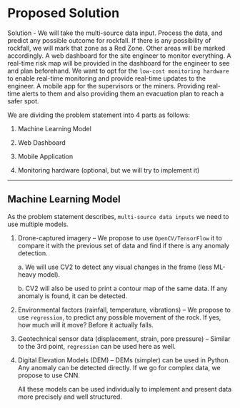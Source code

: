 # Proposed Solution

Solution - We will take the multi-source data input. Process the data, and predict any possible outcome for rockfall. If there is any possibility of rockfall, we will mark that zone as a Red Zone. Other areas will be marked accordingly. A web dashboard for the site engineer to monitor everything. A real-time risk map will be provided in the dashboard for the engineer to see and plan beforehand. We want to opt for the `low-cost monitoring hardware` to enable real-time monitoring and provide real-time updates to the engineer. A mobile app for the supervisors or the miners. Providing real-time alerts to them and also providing them an evacuation plan to reach a safer spot. 

We are dividing the problem statement into 4 parts as follows:

1. Machine Learning Model

2. Web Dashboard

3. Mobile Application

4. Monitoring hardware (optional, but we will try to implement it)

---

## Machine Learning Model

As the problem statement describes, `multi-source data inputs` we need to use multiple models.

  1. Drone-captured imagery – We propose to use `OpenCV/TensorFlow` it to compare it with the previous set of data and find if there is any anomaly detection.<br>

     a. We will use CV2 to detect any visual changes in the frame (less ML-heavy model).

     b. CV2 will also be used to print a contour map of the same data. If any anomaly is found, it can be detected.

  2. Environmental factors (rainfall, temperature, vibrations) – We propose to use `regression`, to predict any possible movement of the rock. If yes, how much will it move? Before it actually falls.

  3. Geotechnical sensor data (displacement, strain, pore pressure) – Similar to the 3rd point, `regression` can be used here as well.

  4. Digital Elevation Models (DEM) – DEMs (simpler) can be used in Python. Any anomaly can be detected directly. If we go for complex data, we propose to use CNN.

     All these models can be used individually to implement and present data more precisely and well structured.

